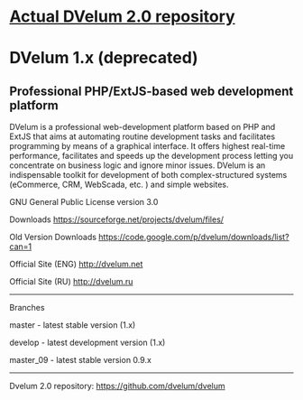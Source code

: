 [Actual DVelum 2.0 repository](https://github.com/dvelum/dvelum)
======

DVelum 1.x (deprecated)
======

Professional PHP/ExtJS-based web development platform
------


DVelum is a professional web-development platform based on PHP and ExtJS that aims at automating routine development tasks and facilitates programming by means of a graphical interface.
It offers highest real-time performance, facilitates and speeds up the development process letting you concentrate on business logic and ignore minor issues.
DVelum is an indispensable toolkit for development of both complex-structured systems (eCommerce, CRM, WebScada, etc. ) and simple websites.

GNU General Public License version 3.0


Downloads https://sourceforge.net/projects/dvelum/files/

Old Version Downloads https://code.google.com/p/dvelum/downloads/list?can=1

Official Site (ENG) http://dvelum.net

Official Site (RU)  http://dvelum.ru

------
Branches

master -  latest stable version (1.x)

develop - latest development version (1.x)

master_09 - latest stable version 0.9.x

-----

Dvelum 2.0 repository: https://github.com/dvelum/dvelum
